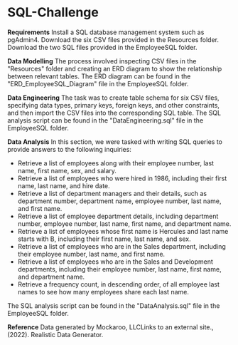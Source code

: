 # SQL-Challenge

**Requirements**
Install a SQL database management system such as pgAdmin4.
Download the six CSV files provided in the Resources folder.
Download the two SQL files provided in the EmployeeSQL folder.

**Data Modelling**
The process involved inspecting CSV files in the "Resources" folder and creating an ERD diagram to show the relationship between relevant tables. The ERD diagram can be found in the "ERD_EmployeeSQL_Diagram" file in the EmployeeSQL folder.

**Data Engineering**
The task was to create table schema for six CSV files, specifying data types, primary keys, foreign keys, and other constraints, and then import the CSV files into the corresponding SQL table. The SQL analysis script can be found in the "DataEngineering.sql" file in the EmployeeSQL folder.

**Data Analysis**
In this section, we were tasked with writing SQL queries to provide answers to the following inquiries:

- Retrieve a list of employees along with their employee number, last name, first name, sex, and salary.
- Retrieve a list of employees who were hired in 1986, including their first name, last name, and hire date.
- Retrieve a list of department managers and their details, such as department number, department name, employee number, last name, and first name.
- Retrieve a list of employee department details, including department number, employee number, last name, first name, and department name.
- Retrieve a list of employees whose first name is Hercules and last name starts with B, including their first name, last name, and sex.
- Retrieve a list of employees who are in the Sales department, including their employee number, last name, and first name.
- Retrieve a list of employees who are in the Sales and Development departments, including their employee number, last name, first name, and department name.
- Retrieve a frequency count, in descending order, of all employee last names to see how many employees share each last name.

The SQL analysis script can be found in the "DataAnalysis.sql" file in the EmployeeSQL folder.

**Reference**
Data generated by Mockaroo, LLCLinks to an external site., (2022). Realistic Data Generator.
